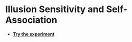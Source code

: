 # Illusion Sensitivity and Self-Association

- [**Try the experiment**](realitybending.github.io/IllusionGameSelfAssociation/experiment/)
